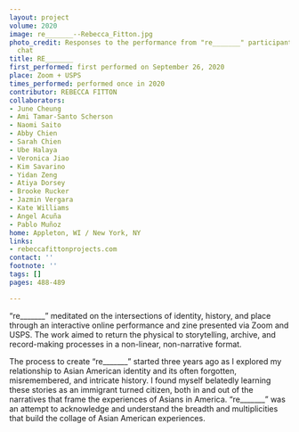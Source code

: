 ```yaml
---
layout: project
volume: 2020
image: re_______--Rebecca_Fitton.jpg
photo_credit: Responses to the performance from "re_______" participants via Zoom
  chat
title: RE_______
first_performed: first performed on September 26, 2020
place: Zoom + USPS
times_performed: performed once in 2020
contributor: REBECCA FITTON
collaborators:
- June Cheung
- Ami Tamar-Santo Scherson
- Naomi Saito
- Abby Chien
- Sarah Chien
- Ube Halaya
- Veronica Jiao
- Kim Savarino
- Yidan Zeng
- Atiya Dorsey
- Brooke Rucker
- Jazmin Vergara
- Kate Williams
- Angel Acuña
- Pablo Muñoz
home: Appleton, WI / New York, NY
links:
- rebeccafittonprojects.com
contact: ''
footnote: ''
tags: []
pages: 488-489

---
```


“re_______” meditated on the intersections of identity, history, and place through an interactive online performance and zine presented via Zoom and USPS. The work aimed to return the physical to storytelling, archive, and record-making processes in a non-linear, non-narrative format. 
 
The process to create “re_______” started three years ago as I explored my relationship to Asian American identity and its often forgotten, misremembered, and intricate history. I found myself belatedly learning these stories as an immigrant turned citizen, both in and out of the narratives that frame the experiences of Asians in America. “re_______” was an attempt to acknowledge and understand the breadth and multiplicities that build the collage of Asian American experiences.
